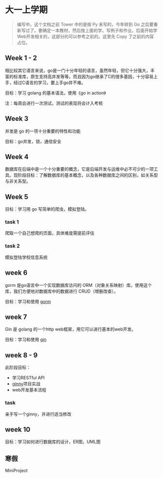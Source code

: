 # 大一上学期


> 编写中。这个文档之前 Tower 中的是按 Py 来写的，今年转到 Go 之后要重新写过了。要确定一本教材，然后按上面的学。写例子和作业。后面开始学Web开发相关的，这部分的可以参考之前的。这里先 Copy 了之前的内容占位。

## Week 1 - 2

相比较其它语言来说，go是一门十分年轻的语言，虽然年轻，但它十分强大，丰富的标准库，原生支持高并发等等。而且因为go继承了C的很多基因，十分容易上手，经过C语言的学习，要上手go并不难。

目标：学习 golang 的基本语法，使用《go in action》

注：每周会进行一次测试，测试的表现将会计入考核

## Week 3

并发是 go 的一项十分重要的特性和功能

目标：go并发，锁，通信安全

## Week 4

数据库在后端中是一个十分重要的概念，它是后端开发与运维中必不可少的一项工具。现阶段目标：了解数据库的基本概念，以及各种数据库之间的区别，如关系型与非关系型。

## Week 5

目标：学习用 go 写简单的爬虫，模拟登陆。

### task 1

爬取一个自己想爬的页面，具体难度需提前评估

### task 2

模拟登陆学校信息系统

## week 6

gorm 是go语言中一个实现数据库访问的 ORM（对象关系映射）库。使用这个库，我们方便地对数据库中的数据进行 CRUD（增删改查）。

目标：学习和使用 [gorm ]( https://github.com/jinzhu/gorm)

## week 7

Gin 是 golang 的一个http web框架，用它可以进行基本的web开发。

目标：学习和使用 [gin](https://github.com/gin-gonic/gin)

## week 8 - 9

此阶段目标：

-   学习RESTful API
-   [ginny](https://github.com/ShiinaOrez/ginny)项目实战
-   web开发基本流程

### task

亲手写一个ginny，并进行适当修改

## week 10

目标：学习如何进行数据库的设计，ER图，UML图

## 寒假

MiniProject